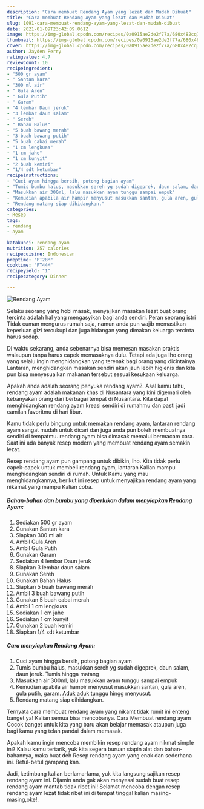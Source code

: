 ```yaml
---
description: "Cara membuat Rendang Ayam yang lezat dan Mudah Dibuat"
title: "Cara membuat Rendang Ayam yang lezat dan Mudah Dibuat"
slug: 1091-cara-membuat-rendang-ayam-yang-lezat-dan-mudah-dibuat
date: 2021-01-09T23:42:09.061Z
image: https://img-global.cpcdn.com/recipes/0a0915ae2de2f77a/680x482cq70/rendang-ayam-foto-resep-utama.jpg
thumbnail: https://img-global.cpcdn.com/recipes/0a0915ae2de2f77a/680x482cq70/rendang-ayam-foto-resep-utama.jpg
cover: https://img-global.cpcdn.com/recipes/0a0915ae2de2f77a/680x482cq70/rendang-ayam-foto-resep-utama.jpg
author: Jayden Perry
ratingvalue: 4.7
reviewcount: 10
recipeingredient:
- "500 gr ayam"
- " Santan kara"
- "300 ml air"
- " Gula Aren"
- " Gula Putih"
- " Garam"
- "4 lembar Daun jeruk"
- "3 lembar daun salam"
- " Sereh"
- " Bahan Halus"
- "5 buah bawang merah"
- "3 buah bawang putih"
- "5 buah cabai merah"
- "1 cm lengkuas"
- "1 cm jahe"
- "1 cm kunyit"
- "2 buah kemiri"
- "1/4 sdt ketumbar"
recipeinstructions:
- "Cuci ayam hingga bersih, potong bagian ayam"
- "Tumis bumbu halus, masukkan sereh yg sudah digeprek, daun salam, daun jeruk. Tumis hingga matang"
- "Masukkan air 300ml, lalu masukkan ayam tunggu sampai empuk"
- "Kemudian apabila air hampir menyusut masukkan santan, gula aren, gula putih, garam. Aduk aduk tunggu hingg menyusut."
- "Rendang matang siap dihidangkan."
categories:
- Resep
tags:
- rendang
- ayam

katakunci: rendang ayam 
nutrition: 257 calories
recipecuisine: Indonesian
preptime: "PT28M"
cooktime: "PT44M"
recipeyield: "1"
recipecategory: Dinner

---
```



![Rendang Ayam](https://img-global.cpcdn.com/recipes/0a0915ae2de2f77a/680x482cq70/rendang-ayam-foto-resep-utama.jpg)

Selaku seorang yang hobi masak, menyajikan masakan lezat buat orang tercinta adalah hal yang mengasyikan bagi anda sendiri. Peran seorang istri Tidak cuman mengurus rumah saja, namun anda pun wajib memastikan keperluan gizi tercukupi dan juga hidangan yang dimakan keluarga tercinta harus sedap.

Di waktu  sekarang, anda sebenarnya bisa memesan masakan praktis walaupun tanpa harus capek memasaknya dulu. Tetapi ada juga lho orang yang selalu ingin menghidangkan yang terenak bagi orang yang dicintainya. Lantaran, menghidangkan masakan sendiri akan jauh lebih higienis dan kita pun bisa menyesuaikan makanan tersebut sesuai kesukaan keluarga. 



Apakah anda adalah seorang penyuka rendang ayam?. Asal kamu tahu, rendang ayam adalah makanan khas di Nusantara yang kini digemari oleh kebanyakan orang dari berbagai tempat di Nusantara. Kita dapat menghidangkan rendang ayam kreasi sendiri di rumahmu dan pasti jadi camilan favoritmu di hari libur.

Kamu tidak perlu bingung untuk memakan rendang ayam, lantaran rendang ayam sangat mudah untuk dicari dan juga anda pun boleh membuatnya sendiri di tempatmu. rendang ayam bisa dimasak memalui bermacam cara. Saat ini ada banyak resep modern yang membuat rendang ayam semakin lezat.

Resep rendang ayam pun gampang untuk dibikin, lho. Kita tidak perlu capek-capek untuk membeli rendang ayam, lantaran Kalian mampu menghidangkan sendiri di rumah. Untuk Kamu yang mau menghidangkannya, berikut ini resep untuk menyajikan rendang ayam yang nikamat yang mampu Kalian coba.

<!--inarticleads1-->

##### Bahan-bahan dan bumbu yang diperlukan dalam menyiapkan Rendang Ayam:

1. Sediakan 500 gr ayam
1. Gunakan  Santan kara
1. Siapkan 300 ml air
1. Ambil  Gula Aren
1. Ambil  Gula Putih
1. Gunakan  Garam
1. Sediakan 4 lembar Daun jeruk
1. Siapkan 3 lembar daun salam
1. Gunakan  Sereh
1. Gunakan  Bahan Halus
1. Siapkan 5 buah bawang merah
1. Ambil 3 buah bawang putih
1. Gunakan 5 buah cabai merah
1. Ambil 1 cm lengkuas
1. Sediakan 1 cm jahe
1. Sediakan 1 cm kunyit
1. Gunakan 2 buah kemiri
1. Siapkan 1/4 sdt ketumbar




<!--inarticleads2-->

##### Cara menyiapkan Rendang Ayam:

1. Cuci ayam hingga bersih, potong bagian ayam
1. Tumis bumbu halus, masukkan sereh yg sudah digeprek, daun salam, daun jeruk. Tumis hingga matang
1. Masukkan air 300ml, lalu masukkan ayam tunggu sampai empuk
1. Kemudian apabila air hampir menyusut masukkan santan, gula aren, gula putih, garam. Aduk aduk tunggu hingg menyusut.
1. Rendang matang siap dihidangkan.




Ternyata cara membuat rendang ayam yang nikamt tidak rumit ini enteng banget ya! Kalian semua bisa mencobanya. Cara Membuat rendang ayam Cocok banget untuk kita yang baru akan belajar memasak ataupun juga bagi kamu yang telah pandai dalam memasak.

Apakah kamu ingin mencoba membikin resep rendang ayam nikmat simple ini? Kalau kamu tertarik, yuk kita segera buruan siapin alat dan bahan-bahannya, maka buat deh Resep rendang ayam yang enak dan sederhana ini. Betul-betul gampang kan. 

Jadi, ketimbang kalian berlama-lama, yuk kita langsung sajikan resep rendang ayam ini. Dijamin anda gak akan menyesal sudah buat resep rendang ayam mantab tidak ribet ini! Selamat mencoba dengan resep rendang ayam lezat tidak ribet ini di tempat tinggal kalian masing-masing,oke!.

